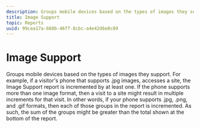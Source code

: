 ```yaml
---
description: Groups mobile devices based on the types of images they support. For example, if a visitor's phone that supports .jpg images, accesses a site, the Image Support report is incremented by at least one. If the phone supports more than one image format, then a visit to a site might result in multiple increments for that visit. In other words, if your phone supports .jpg, .png, and .gif formats, then each of those groups in the report is incremented. As such, the sum of the groups might be greater than the total shown at the bottom of the report.
title: Image Support
topic: Reports
uuid: 99cea17a-660b-46ff-8cbc-a4e42d6e8c89
---
```


# Image Support

Groups mobile devices based on the types of images they support. For example, if a visitor's phone that supports .jpg images, accesses a site, the Image Support report is incremented by at least one. If the phone supports more than one image format, then a visit to a site might result in multiple increments for that visit. In other words, if your phone supports .jpg, .png, and .gif formats, then each of those groups in the report is incremented. As such, the sum of the groups might be greater than the total shown at the bottom of the report.

